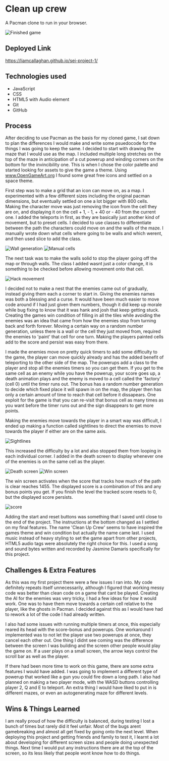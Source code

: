 # Clean up crew

A Pacman clone to run in your browser.

![Finished game](https://i.imgur.com/3Y9BT3P.png)

## Deployed Link

https://liamcallaghan.github.io/sei-project-1/

## Technologies used

- JavaScript
- CSS
- HTML5 with Audio element
- Git
- GitHub

## Process

After deciding to use Pacman as the basis for my cloned game, I sat down to plan the differences I would make and write some psuedocode for the things I was going to keep the same. I decided to start with drawing the maze that I would use as the map. I included multiple long stretches on the top of the maze in anticipation of a cut powerup and winding corners on the bottom for the invincibility one. This is when I chose the color palette and started looking for assets to give the game a theme. Using www.OpenGameArt.org I found some great free icons and settled on a space theme.

First step was to make a grid that an icon can move on, as a map. I experimented with a few different sizes including the original pacman dimensions, but eventually settled on one a lot bigger with 800 cells. Making the character move was just removing the icon from the cell they are on, and displaying it on the cell + 1, - 1, + 40 or - 40 from the current one. I added the teleports in first, as they are basically just another kind of movement, but to preset cells. I decided to use classes to differentiate between the path the characters could move on and the walls of the maze. I manually wrote down what cells where going to be walls and which werent, and then used slice to add the class.

![Wall generation](https://i.imgur.com/vlwNYQ8.png)
![Manual cells](https://i.imgur.com/IlqnDMm.jpg)

The next task was to make the walls solid to stop the player going off the map or through walls. The class I added wasnt just a color change, it is something to be checked before allowing movement onto that cell.

![Hack movement](https://i.imgur.com/fmM5KcI.png)

I decided not to make a nest that the enemies came out of gradually, instead giving them each a corner to start in. Giving the enemies names was both a blessing and a curse. It would have been much easier to move code around if I had just given them numbers, though it did keep up morale while bug fixing to know that it was hank and josh that keep getting stuck. Creating the games win condition of filling in all the tiles while avoiding the enemies was an idea that came from how the enemies stop from turning back and forth forever. Moving a certain way on a random number generation, unless there is a wall or the cell they just moved from, required the enemies to 'paint' that cell for one turn. Making the players painted cells add to the score and persist was easy from there.

I made the enemies move on pretty quick timers to add some difficulty to the game, the player can move quickly already and has the added benefit of teleporting to the other side of the map. The powerups add a class to the player and stop all the enemies timers so you can get them. If you get to the same cell as an enemy while you have the powerup, your score goes up, a death animation plays and the enemy is moved to a cell called the 'factory' (cell 0) until the timer runs out. The bonus has a random number generation to decide which fixed place it will spawn in on the map, the player then has only a certain amount of time to reach that cell before it dissapears. One exploit for the game is that you can re-visit that bonus cell as many times as you want before the timer runs out and the sign disappears to get more points.

Making the enemies move towards the player in a smart way was difficult, I ended up making a function called sightlines to direct the enemies to move towards the player if either are on the same axis. 

![Sightlines](https://i.imgur.com/RruhHsq.png)

This increased the difficulty by a lot and also stopped them from looping in each individual corner. I added in the death screen to display whenever one of the enemies is on the same cell as the player.

![Death screen](https://i.imgur.com/83J7j4V.png)
![Win screen](https://i.imgur.com/jzUv42C.png)

The win screen activates when the score that tracks how much of the path is clear reaches 1455. The displayed score is a combination of this and any bonus points you get. If you finish the level the tracked score resets to 0, but the displayed score persists.

![score](https://i.imgur.com/CqNEDVs.png)

Adding the start and reset buttons was something that I saved until close to the end of the project. The instructions at the bottom changed as I settled on my final features. The name 'Clean Up Crew' seems to have inspired the games theme and win condition but actually the name came last. I used music instead of heavy styling to set the game apart from other projects, HTML5 audio tags were absolutely the right choice for this. I used a song and sound bytes written and recorded by Jasmine Damaris specifically for this project.

## Challenges & Extra Features

As this was my first project there were a few issues I ran into. My code definitely repeats itself unnecessarily, although I figured that working messy code was better than clean code on a game that cant be played.
Creating the AI for the enemies was very tricky, I had a few ideas for how it would work. One was to have them move towards a certain cell relative to the player, like the ghosts in Pacman. I decided against this as I would have had to rework a lot of the code I had already written.

I also had some issues with running multiple timers at once, this especially reared its head with the score-bonus and powerups. One workaround I implemented was to not let the player use two powerups at once, they cancel each other out. One thing I didnt see coming was the difference between the screen I was building and the screen other people would play the game on. If a user plays on a small screen, the arrow keys control the scroll bar as well as the player. 

If there had been more time to work on this game, there are some extra features I would have added. I was going to implement a different type of powerup that worked like a gun you could fire down a long path. I also had planned on making a two player mode, with the WASD buttons controlling player 2, Q and E to teleport. An extra thing I would have liked to put in is different mazes, or even an autogenerating maze for different levels.

## Wins & Things Learned

I am really proud of how the difficulty is balanced, during testing I lost a bunch of times but rarely did it feel unfair. Most of the bugs arent gamebreaking and almost all get fixed by going onto the next level. When deploying this project and getting friends and family to test it, I learnt a lot about developing for different screen sizes and people doing unexpected things. Next time I would put any instructions there are at the top of the screen, so its less likely that people wont know how to do things.